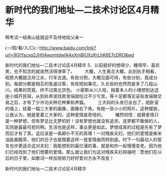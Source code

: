 # 新时代的我们地址—二技术讨论区4月精华
啊考试一结束山娃就迫不及待地给父亲一

👉/观/看/入/口👉http://www.baidu.com/link?url=9GtYscxq2JHtl4wpmtdwIAAxXmBlUXzKrLhK6E7cDRO&wd

新时代的我们地址—二技术讨论区4月精华	5、以前挺好的想得少、睡得早、喜欢笑，也不知怎的就突然活得潦草了。
　　大概，人生离合大概，此刻执手相看，昭质大概就泛舟江水，行车古道。有些分割，大概见面可待，有些分别，竟成分别。每部分都是相互的急遽过客，有些短如春花，久长些的也然而是多了几程山川。结果的究竟，终不过南北货色。
小密斯从川入桂，揣着本人的小理想到达这座小城开民宿，从到处奔波找房发端就吃过不少亏苦，等十足都落实妥贴发端做交易之后，才有了少许功夫种花种果和养猫。
　　三大妈的头发已全白了，她卧室的墙上，挂着一幅三大爹的画像，画像右下角，有她一张小小的照片。这种摆放，让我认为，她是爱着三大爹的。这种爱情是奇怪的。
　　幡然彻悟：就算爱情只是一种梦想，但有梦总比无梦的好！没有梦想也就没有追求，连梦都不敢做的人，实则是最最可悲的啊。生活也是这样，事业更是如此，梦想成真的过程是先有了梦而后才有了真。这应该是一条颠仆不灭的真理！一对残疾夫妇，他们的爱情是柴米油盐酱醋茶，他们的日子也是围着这样一首爱情曲而转到底。时下一句最动人的誓言也许更适合这对夫妇：我能想到的最烂漫的事，就是和你一起慢慢变老。因为他们已经找到了他们想要的爱情。那么就让我们为这对残疾夫妇祝福吧：愿他们在以后的日子里，如歌词一样加倍努力好好爱对方永不改变！

新时代的我们地址—二技术讨论区4月精华
